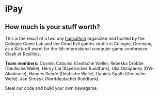 # iPay
## How much is your stuff worth?

This is the result of a two day [hackathon](http://newsgameshack.tumblr.com/) organized and hosted by the Cologne Game Lab and the Good Evil games studio in Cologne, Germany, as a Kick-off event for the 5th international computer game conference Clash of Realities.

<b>Team members:</b>
Cosmin Cabulea (Deutsche Welle), Rebekka Drobbe (Deutsche Welle), Henry Lai (Bayerischer Rundfunk), Olia Ostapenko (DW-Akademie), Hannes Rohde (Deutsche Welle), Daniela Späth (Deutsche Welle), Jan Strozyk (Norddeutscher Rundfunk) 

Steal our code and build your own newsgame.

